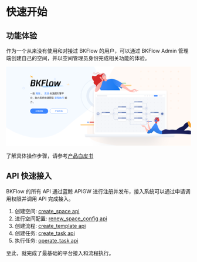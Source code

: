 # 快速开始

## 功能体验

作为一个从来没有使用和对接过 BKFlow 的用户，可以通过 BKFlow Admin 管理端创建自己的空间，并以空间管理员身份完成相关功能的体验。

![立即体验](../pics/homepage.png)

了解具体操作步骤，请参考[产品白皮书](https://bk.tencent.com/docs/)

## API 快速接入

BKFlow 的所有 API 通过蓝鲸 APIGW 进行注册并发布，接入系统可以通过申请调用权限并调用 API 完成接入。
1. 创建空间: [create_space api](../../bkflow/apigw/docs/zh/create_space.md)
2. 进行空间配置: [renew_space_config api](../../bkflow/apigw/docs/zh/renew_space_config.md)
3. 创建流程: [create_template api](../../bkflow/apigw/docs/zh/create_template.md)
4. 创建任务: [create_task api](../../bkflow/apigw/docs/zh/create_task.md)
5. 执行任务: [operate_task api](../../bkflow/apigw/docs/zh/operate_task.md)

至此，就完成了最基础的平台接入和流程执行。
